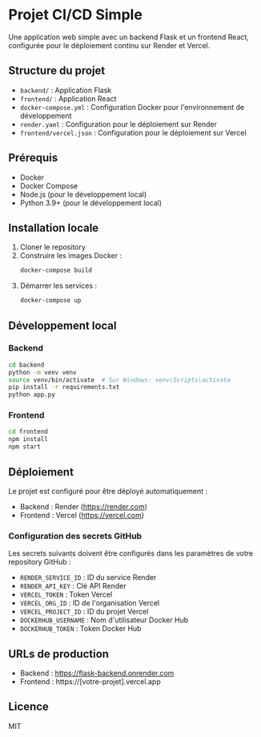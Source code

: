 # Projet CI/CD Simple

Une application web simple avec un backend Flask et un frontend React, configurée pour le déploiement continu sur Render et Vercel.

## Structure du projet

- `backend/` : Application Flask
- `frontend/` : Application React
- `docker-compose.yml` : Configuration Docker pour l'environnement de développement
- `render.yaml` : Configuration pour le déploiement sur Render
- `frontend/vercel.json` : Configuration pour le déploiement sur Vercel

## Prérequis

- Docker
- Docker Compose
- Node.js (pour le développement local)
- Python 3.9+ (pour le développement local)

## Installation locale

1. Cloner le repository
2. Construire les images Docker :
   ```bash
   docker-compose build
   ```
3. Démarrer les services :
   ```bash
   docker-compose up
   ```

## Développement local

### Backend
```bash
cd backend
python -m venv venv
source venv/bin/activate  # Sur Windows: venv\Scripts\activate
pip install -r requirements.txt
python app.py
```

### Frontend
```bash
cd frontend
npm install
npm start
```

## Déploiement

Le projet est configuré pour être déployé automatiquement :

- Backend : Render (https://render.com)
- Frontend : Vercel (https://vercel.com)

### Configuration des secrets GitHub

Les secrets suivants doivent être configurés dans les paramètres de votre repository GitHub :

- `RENDER_SERVICE_ID` : ID du service Render
- `RENDER_API_KEY` : Clé API Render
- `VERCEL_TOKEN` : Token Vercel
- `VERCEL_ORG_ID` : ID de l'organisation Vercel
- `VERCEL_PROJECT_ID` : ID du projet Vercel
- `DOCKERHUB_USERNAME` : Nom d'utilisateur Docker Hub
- `DOCKERHUB_TOKEN` : Token Docker Hub

## URLs de production

- Backend : https://flask-backend.onrender.com
- Frontend : https://[votre-projet].vercel.app

## Licence

MIT 